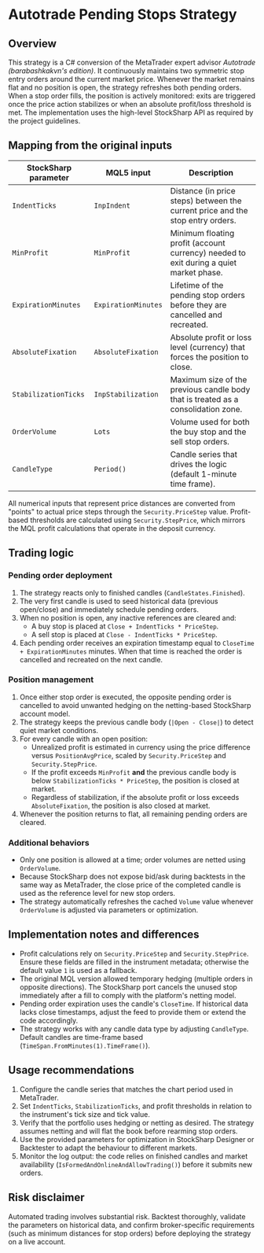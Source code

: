 # Autotrade Pending Stops Strategy

## Overview
This strategy is a C# conversion of the MetaTrader expert advisor *Autotrade (barabashkakvn's edition)*. It continuously maintains two symmetric stop entry orders around the current market price. Whenever the market remains flat and no position is open, the strategy refreshes both pending orders. When a stop order fills, the position is actively monitored: exits are triggered once the price action stabilizes or when an absolute profit/loss threshold is met. The implementation uses the high-level StockSharp API as required by the project guidelines.

## Mapping from the original inputs
| StockSharp parameter | MQL5 input | Description |
| --- | --- | --- |
| `IndentTicks` | `InpIndent` | Distance (in price steps) between the current price and the stop entry orders. |
| `MinProfit` | `MinProfit` | Minimum floating profit (account currency) needed to exit during a quiet market phase. |
| `ExpirationMinutes` | `ExpirationMinutes` | Lifetime of the pending stop orders before they are cancelled and recreated. |
| `AbsoluteFixation` | `AbsoluteFixation` | Absolute profit or loss level (currency) that forces the position to close. |
| `StabilizationTicks` | `InpStabilization` | Maximum size of the previous candle body that is treated as a consolidation zone. |
| `OrderVolume` | `Lots` | Volume used for both the buy stop and the sell stop orders. |
| `CandleType` | `Period()` | Candle series that drives the logic (default 1-minute time frame). |

All numerical inputs that represent price distances are converted from "points" to actual price steps through the `Security.PriceStep` value. Profit-based thresholds are calculated using `Security.StepPrice`, which mirrors the MQL profit calculations that operate in the deposit currency.

## Trading logic
### Pending order deployment
1. The strategy reacts only to finished candles (`CandleStates.Finished`).
2. The very first candle is used to seed historical data (previous open/close) and immediately schedule pending orders.
3. When no position is open, any inactive references are cleared and:
   - A buy stop is placed at `Close + IndentTicks * PriceStep`.
   - A sell stop is placed at `Close - IndentTicks * PriceStep`.
4. Each pending order receives an expiration timestamp equal to `CloseTime + ExpirationMinutes` minutes. When that time is reached the order is cancelled and recreated on the next candle.

### Position management
1. Once either stop order is executed, the opposite pending order is cancelled to avoid unwanted hedging on the netting-based StockSharp account model.
2. The strategy keeps the previous candle body (`|Open - Close|`) to detect quiet market conditions.
3. For every candle with an open position:
   - Unrealized profit is estimated in currency using the price difference versus `PositionAvgPrice`, scaled by `Security.PriceStep` and `Security.StepPrice`.
   - If the profit exceeds `MinProfit` **and** the previous candle body is below `StabilizationTicks * PriceStep`, the position is closed at market.
   - Regardless of stabilization, if the absolute profit or loss exceeds `AbsoluteFixation`, the position is also closed at market.
4. Whenever the position returns to flat, all remaining pending orders are cleared.

### Additional behaviors
- Only one position is allowed at a time; order volumes are netted using `OrderVolume`.
- Because StockSharp does not expose bid/ask during backtests in the same way as MetaTrader, the close price of the completed candle is used as the reference level for new stop orders.
- The strategy automatically refreshes the cached `Volume` value whenever `OrderVolume` is adjusted via parameters or optimization.

## Implementation notes and differences
- Profit calculations rely on `Security.PriceStep` and `Security.StepPrice`. Ensure these fields are filled in the instrument metadata; otherwise the default value `1` is used as a fallback.
- The original MQL version allowed temporary hedging (multiple orders in opposite directions). The StockSharp port cancels the unused stop immediately after a fill to comply with the platform's netting model.
- Pending order expiration uses the candle's `CloseTime`. If historical data lacks close timestamps, adjust the feed to provide them or extend the code accordingly.
- The strategy works with any candle data type by adjusting `CandleType`. Default candles are time-frame based (`TimeSpan.FromMinutes(1).TimeFrame()`).

## Usage recommendations
1. Configure the candle series that matches the chart period used in MetaTrader.
2. Set `IndentTicks`, `StabilizationTicks`, and profit thresholds in relation to the instrument's tick size and tick value.
3. Verify that the portfolio uses hedging or netting as desired. The strategy assumes netting and will flat the book before rearming stop orders.
4. Use the provided parameters for optimization in StockSharp Designer or Backtester to adapt the behaviour to different markets.
5. Monitor the log output: the code relies on finished candles and market availability (`IsFormedAndOnlineAndAllowTrading()`) before it submits new orders.

## Risk disclaimer
Automated trading involves substantial risk. Backtest thoroughly, validate the parameters on historical data, and confirm broker-specific requirements (such as minimum distances for stop orders) before deploying the strategy on a live account.
